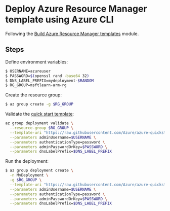 # Deploy Azure Resource Manager template using Azure CLI

Following the [Build Azure Resource Manager templates](https://docs.microsoft.com/en-us/learn/modules/build-azure-vm-templates/) module.

## Steps

Define environment variables:

```bash
$ USERNAME=azureuser
$ PASSWORD=$(openssl rand -base64 32)
$ DNS_LABEL_PREFIX=mydeployment-$RANDOM
$ RG_GROUP=msftlearn-arm-rg
```

Create the resource group:

```bash
$ az group create -g $RG_GROUP
```

Validate the [quick start template](https://github.com/Azure/azure-quickstart-templates/tree/master/101-vm-simple-linux):

```bash
az group deployment validate \
  --resource-group $RG_GROUP \
  --template-uri "https://raw.githubusercontent.com/Azure/azure-quickstart-templates/master/101-vm-simple-linux/azuredeploy.json" \
  --parameters adminUsername=$USERNAME \
  --parameters authenticationType=password \
  --parameters adminPasswordOrKey=$PASSWORD \
  --parameters dnsLabelPrefix=$DNS_LABEL_PREFIX
```

Run the deployment:

```bash
$ az group deployment create \
  -n MyDeployment \
  -g $RG_GROUP \
  --template-uri "https://raw.githubusercontent.com/Azure/azure-quickstart-templates/master/101-vm-simple-linux/azuredeploy.json" \
  --parameters adminUsername=$USERNAME \
  --parameters authenticationType=password \
  --parameters adminPasswordOrKey=$PASSWORD \
  --parameters dnsLabelPrefix=$DNS_LABEL_PREFIX
```
